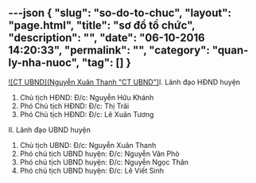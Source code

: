 ---json
{
    "slug": "so-do-to-chuc",
    "layout": "page.html",
    "title": "sơ đồ tổ chức",
    "description": "",
    "date": "06-10-2016 14:20:33",
    "permalink": "",
    "category": "quan-ly-nha-nuoc",
    "tag": []
}
---
[![CT UBND](Nguyễn Xuân Thanh "CT UBND")](C:\Users\HBC\Desktop\anh "CT UBND")I. Lãnh đạo HĐND huyện
1. Chủ tịch HĐND: Đ/c: Nguyễn Hữu Khánh 
2. Phó Chủ tịch HĐND: Đ/c: Thị Trãi
3. Phó Chủ tịch HĐND: Đ/c: Lê Xuân Tương

II. Lãnh đạo UBND huyện
1. Chủ tịch UBND: Đ/c: Nguyễn Xuân Thanh
2. Phó chủ tịch UBND huyện: Đ/c: Nguyễn Văn Phò
3. Phó chủ tịch UBND huyện: Đ/c: Nguyễn Ngọc Thân
4. Phó chủ tịch UBND huyện: Đ/c: Lê Viết Sinh